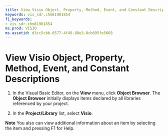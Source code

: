 ```yaml
---
title: View Visio Object, Property, Method, Event, and Constant Descriptions
keywords: vis_sdr.chm81901854
f1_keywords:
- vis_sdr.chm81901854
ms.prod: VISIO
ms.assetid: d3cc5cbb-0577-4f49-88e3-8cb695fe5668
---
```



# View Visio Object, Property, Method, Event, and Constant Descriptions

1. In the Visual Basic Editor, on the  **View** menu, click **Object Browser**. The  **Object Browser** initially displays items declared by all libraries referenced by your project.
    
2. In the  **Project/Library** list, select **Visio**.
    

 **Note**   You also can view additional information about an item by selecting the item and pressing F1 for Help.


